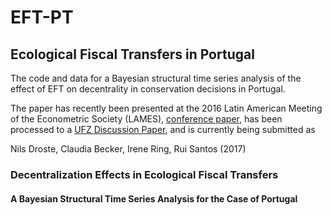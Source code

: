 # EFT-PT
## Ecological Fiscal Transfers in Portugal

The code and data for a Bayesian structural time series analysis of the effect of EFT on decentrality in conservation decisions in Portugal.

The paper has recently been presented at the 2016 Latin American Meeting of the Econometric Society (LAMES), [conference paper](http://lacer.lacea.org/handle/123456789/61279), has been processed to a [UFZ Discussion Paper](http://www.ufz.de/index.php?en=14487), and is currently being submitted as

Nils Droste, Claudia Becker, Irene Ring, Rui Santos (2017)
### Decentralization Effects in Ecological Fiscal Transfers
#### A Bayesian Structural Time Series Analysis for the Case of Portugal
